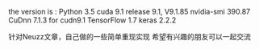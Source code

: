 the version is :
Python 3.5
cuda 9.1   release 9.1, V9.1.85
nvidia-smi 390.87
CuDnn 7.1.3 for cudn9.1
TensorFlow 1.7
keras 2.2.2

针对Neuzz文章，自己做的一些简单重现实现
希望有兴趣的朋友可以一起交流
